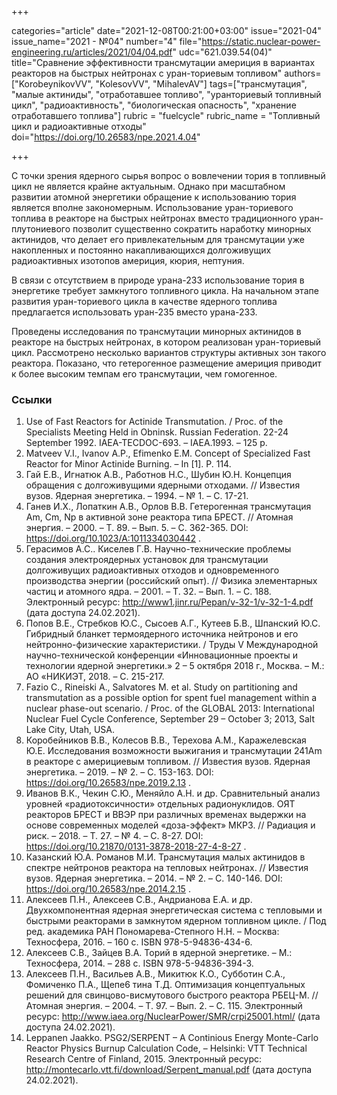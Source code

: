 +++

categories="article"
date="2021-12-08T00:21:00+03:00"
issue="2021-04"
issue_name="2021 - №04"
number="4"
file="https://static.nuclear-power-engineering.ru/articles/2021/04/04.pdf"
udc="621.039.54(04)"
title="Сравнение эффективности трансмутации америция в вариантах реакторов на быстрых нейтронах с уран-ториевым топливом"
authors=["KorobeynikovVV", "KolesovVV", "MihalevAV"]
tags=["трансмутация", "малые актиниды", "отработавшее топливо", "уранториевый топливный цикл", "радиоактивность", "биологическая опасность", "хранение отработавшего топлива"]
rubric = "fuelcycle"
rubric_name = "Топливный цикл и радиоактивные отходы"
doi="https://doi.org/10.26583/npe.2021.4.04"

+++

С точки зрения ядерного сырья вопрос о вовлечении тория в топливный цикл не является крайне актуальным. Однако при масштабном развитии атомной энергетики обращение к использованию тория является вполне закономерным. Использование уран-ториевого топлива в реакторе на быстрых нейтронах вместо традиционного уран-плутониевого позволит существенно сократить наработку минорных актинидов, что делает его привлекательным для трансмутации уже накопленных и постоянно накапливающихся долгоживущих радиоактивных изотопов америция, кюрия, нептуния.

В связи с отсутствием в природе урана-233 использование тория в энергетике требует замкнутого топливного цикла. На начальном этапе развития уран-ториевого цикла в качестве ядерного топлива предлагается использовать уран-235 вместо урана-233.

Проведены исследования по трансмутации минорных актинидов в реакторе на быстрых нейтронах, в котором реализован уран-ториевый цикл. Рассмотрено несколько вариантов структуры активных зон такого реактора. Показано, что гетерогенное размещение америция приводит к более высоким темпам его трансмутации, чем гомогенное.

### Ссылки

1. Use of Fast Reactors for Actinide Transmutation. / Proc. of the Specialists Meeting Held in Obninsk. Russian Federation. 22-24 September 1992. IAEA-TECDOC-693. – IAEA.1993. – 125 p.
2. Matveev V.I., Ivanov A.P., Efimenko E.M. Concept of Specialized Fast Reactor for Minor Actinide Burning. – In [1]. P. 114.
3. Гай Е.В., Игнатюк А.В., Работнов Н.С., Шубин Ю.Н. Концепция обращения с долгоживущими ядерными отходами. // Известия вузов. Ядерная энергетика. – 1994. – № 1. – С. 17-21.
4. Ганев И.Х., Лопаткин А.В., Орлов В.В. Гетерогенная трансмутация Am, Cm, Np в активной зоне реактора типа БРЕСТ. // Атомная энергия. – 2000. – Т. 89. – Вып. 5. – С. 362-365. DOI: https://doi.org/10.1023/A:1011334030442 .
5. Герасимов А.С.. Киселев Г.В. Научно-технические проблемы создания электроядерных установок для трансмутации долгоживущих радиоактивных отходов и одновременного производства энергии (российский опыт). // Физика элементарных частиц и атомного ядра. – 2001. – Т. 32. – Вып. 1. – С. 188. Электронный ресурс: http://www1.jinr.ru/Pepan/v-32-1/v-32-1-4.pdf (дата доступа 24.02.2021).
6. Попов В.Е., Стребков Ю.С., Сысоев А.Г., Кутеев Б.В., Шпанский Ю.С. Гибридный бланкет термоядерного источника нейтронов и его нейтронно-физические характеристики. / Труды V Международной научно-технической конференции «Инновационные проекты и технологии ядерной энергетики.» 2 – 5 октября 2018 г., Москва. – М.: АО «НИКИЭТ, 2018. – С. 215-217.
7. Fazio C., Rineiski A., Salvatores M. et al. Study on partitioning and transmutation as a possible option for spent fuel management within a nuclear phase-out scenario. / Proc. of the GLOBAL 2013: International Nuclear Fuel Cycle Conference, September 29 – October 3; 2013, Salt Lake City, Utah, USA.
8. Коробейников В.В., Колесов В.В., Терехова А.М., Каражелевская Ю.Е. Исследования возможности выжигания и трансмутации 241Am в реакторе с америциевым топливом. // Известия вузов. Ядерная энергетика. – 2019. – № 2. – С. 153-163. DOI: https://doi.org/10.26583/npe.2019.2.13 .
9. Иванов В.К., Чекин С.Ю., Меняйло А.Н. и др. Сравнительный анализ уровней «радиотоксичности» отдельных радионуклидов. ОЯТ реакторов БРЕСТ и ВВЭР при различных временах выдержки на основе современных моделей «доза-эффект» МКРЗ. // Радиация и риск. – 2018. – Т. 27. – № 4. – С. 8-27. DOI: https://doi.org/10.21870/0131-3878-2018-27-4-8-27 .
10. Казанский Ю.А. Романов М.И. Трансмутация малых актинидов в спектре нейтронов реактора на тепловых нейтронах. // Известия вузов. Ядерная энергетика. – 2014. – № 2. – С. 140-146. DOI: https://doi.org/10.26583/npe.2014.2.15 .
11. Алексеев П.Н., Алексеев С.В., Андрианова Е.А. и др. Двухкомпонентная ядерная энергетическая система с тепловыми и быстрыми реакторами в замкнутом ядерном топливном цикле. / Под ред. академика РАН Пономарева-Степного Н.Н. – Москва: Техносфера, 2016. – 160 с. ISBN 978-5-94836-434-6.
12. Алексеев С.В., Зайцев В.А. Торий в ядерной энергетике. – М.: Техносфера, 2014. – 288 с. ISBN 978-5-94836-394-3.
13. Алексеев П.Н., Васильев А.В., Микитюк К.О., Субботин С.А., Фомиченко П.А., Щепе6 тина Т.Д. Оптимизация концептуальных решений для свинцово-висмутового быстрого реактора РБЕЦ-М. // Атомная энергия. – 2004. – Т. 97. – Вып. 2. – С. 115. Электронный ресурс: http://www.iaea.org/NuclearPower/SMR/crpi25001.html/ (дата доступа 24.02.2021).
14. Leppanen Jaakko. PSG2/SERPENT – A Continious Energy Monte-Carlo Reactor Physics Burnup Calculation Code, – Helsinki: VTT Technical Research Centre of Finland, 2015. Электронный ресурс: http://montecarlo.vtt.fi/download/Serpent_manual.pdf (дата доступа 24.02.2021).